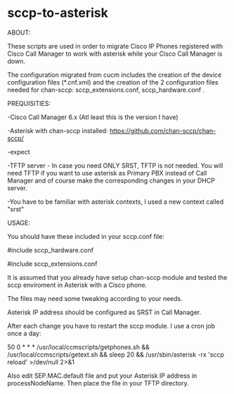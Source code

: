 # sccp-to-asterisk

ABOUT:

These scripts are used in order to migrate Cisco IP Phones registered with Cisco Call Manager to work with asterisk while your Cisco Call Manager is down.

The configuration migrated from cucm includes the creation of the device configuration files (*.cnf.xml) and the creation of the 2 configuration files needed for chan-sccp: sccp_extensions.conf, sccp_hardware.conf .


PREQUISITIES:

-Cisco Call Manager 6.x (Atl least this is the version I have)

-Asterisk with chan-sccp installed: https://github.com/chan-sccp/chan-sccp/

-expect

-TFTP server - In case you need ONLY SRST, TFTP is not needed. You will need TFTP if you want to use asterisk as Primary PBX instead of Call Manager and of course make the corresponding changes in your DHCP server.

-You have to be familiar with asterisk contexts, I used a new context called "srst"

USAGE:

You should have these included in your sccp.conf file:

#include sccp_hardware.conf

#include sccp_extensions.conf

It is assumed that you already have setup chan-sccp module and tested the sccp enviroment in Asterisk with a Cisco phone.

The files may need some tweaking according to your needs.

Asterisk IP address should be configured as SRST in Call Manager.

After each change you have to restart the sccp module. I use a cron job once a day:

50 0 * * * /usr/local/ccmscripts/getphones.sh && /usr/local/ccmscripts/getext.sh && sleep 20 && /usr/sbin/asterisk -rx 'sccp reload' >/dev/null 2>&1

Also edit SEP.MAC.default file and put your Asterisk IP address in processNodeName. Then place the file in your TFTP directory.
